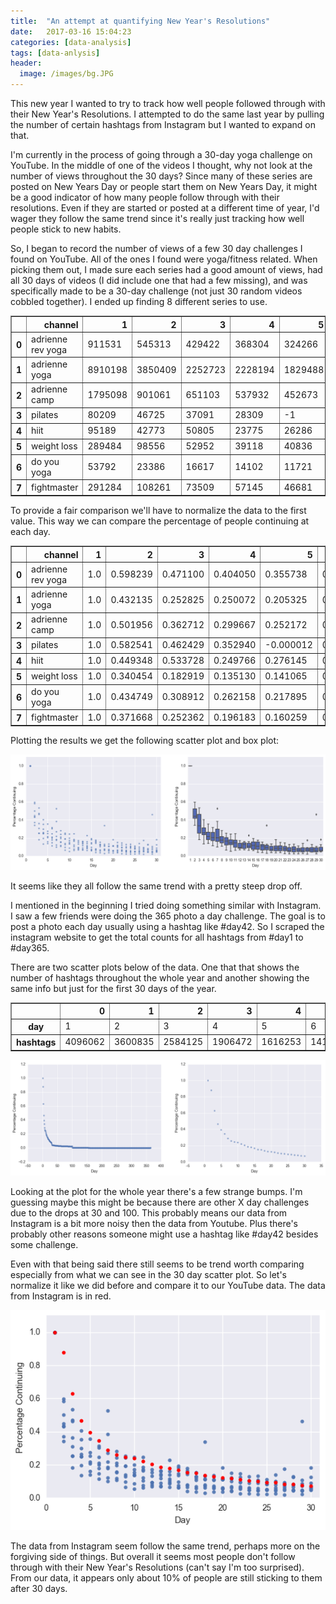 ```yaml
---
title:  "An attempt at quantifying New Year's Resolutions"
date:   2017-03-16 15:04:23
categories: [data-analysis]
tags: [data-anlysis]
header:
  image: /images/bg.JPG
---
```


This new year I wanted to try to track how well people followed through with their New Year's Resolutions. I attempted to do the same last year by pulling the number of certain hashtags from Instagram but I wanted to expand on that.

I'm currently in the process of going through a 30-day yoga challenge on YouTube. In the middle of one of the videos I thought, why not look at the number of views throughout the 30 days? Since many of these series are posted on New Years Day or people start them on New Years Day, it might be a good indicator of how many people follow through with their resolutions. Even if they are started or posted at a different time of year, I'd wager they follow the same trend since it's really just tracking how well people stick to new habits.

So, I began to record the number of views of a few 30 day challenges I found on YouTube. All of the ones I found were yoga/fitness related. When picking them out, I made sure each series had a good amount of views, had all 30 days of videos (I did include one that had a few missing), and was specifically made to be a 30-day challenge (not just 30 random videos cobbled together). I ended up finding 8 different series to use.

<div>
<table border="1" class="dataframe">
  <thead>
    <tr style="text-align: right;">
      <th></th>
      <th>channel</th>
      <th>1</th>
      <th>2</th>
      <th>3</th>
      <th>4</th>
      <th>5</th>
      <th>6</th>
      <th>7</th>
      <th>8</th>
      <th>9</th>
      <th>...</th>
      <th>21</th>
      <th>22</th>
      <th>23</th>
      <th>24</th>
      <th>25</th>
      <th>26</th>
      <th>27</th>
      <th>28</th>
      <th>29</th>
      <th>30</th>
    </tr>
  </thead>
  <tbody>
    <tr>
      <th>0</th>
      <td>adrienne rev yoga</td>
      <td>911531</td>
      <td>545313</td>
      <td>429422</td>
      <td>368304</td>
      <td>324266</td>
      <td>286884</td>
      <td>245931</td>
      <td>220817</td>
      <td>222010</td>
      <td>...</td>
      <td>102998</td>
      <td>85708</td>
      <td>82468</td>
      <td>81209</td>
      <td>74537</td>
      <td>73447</td>
      <td>69126</td>
      <td>68497</td>
      <td>66419</td>
      <td>62551</td>
    </tr>
    <tr>
      <th>1</th>
      <td>adrienne yoga</td>
      <td>8910198</td>
      <td>3850409</td>
      <td>2252723</td>
      <td>2228194</td>
      <td>1829488</td>
      <td>1775841</td>
      <td>1654837</td>
      <td>1411159</td>
      <td>1237898</td>
      <td>...</td>
      <td>598810</td>
      <td>534680</td>
      <td>527687</td>
      <td>527289</td>
      <td>458953</td>
      <td>542212</td>
      <td>469993</td>
      <td>428423</td>
      <td>404578</td>
      <td>419763</td>
    </tr>
    <tr>
      <th>2</th>
      <td>adrienne camp</td>
      <td>1795098</td>
      <td>901061</td>
      <td>651103</td>
      <td>537932</td>
      <td>452673</td>
      <td>442926</td>
      <td>391610</td>
      <td>353122</td>
      <td>343971</td>
      <td>...</td>
      <td>179137</td>
      <td>176306</td>
      <td>186910</td>
      <td>178973</td>
      <td>175676</td>
      <td>181670</td>
      <td>157493</td>
      <td>150629</td>
      <td>157835</td>
      <td>158397</td>
    </tr>
    <tr>
      <th>3</th>
      <td>pilates</td>
      <td>80209</td>
      <td>46725</td>
      <td>37091</td>
      <td>28309</td>
      <td>-1</td>
      <td>24429</td>
      <td>30904</td>
      <td>22662</td>
      <td>20334</td>
      <td>...</td>
      <td>12184</td>
      <td>9931</td>
      <td>10267</td>
      <td>10578</td>
      <td>6719</td>
      <td>-1</td>
      <td>7560</td>
      <td>10266</td>
      <td>8573</td>
      <td>10069</td>
    </tr>
    <tr>
      <th>4</th>
      <td>hiit</td>
      <td>95189</td>
      <td>42773</td>
      <td>50805</td>
      <td>23775</td>
      <td>26286</td>
      <td>20125</td>
      <td>9434</td>
      <td>19974</td>
      <td>18259</td>
      <td>...</td>
      <td>11546</td>
      <td>13889</td>
      <td>5956</td>
      <td>10387</td>
      <td>10691</td>
      <td>13199</td>
      <td>16707</td>
      <td>11964</td>
      <td>43869</td>
      <td>17306</td>
    </tr>
    <tr>
      <th>5</th>
      <td>weight loss</td>
      <td>289484</td>
      <td>98556</td>
      <td>52952</td>
      <td>39118</td>
      <td>40836</td>
      <td>32784</td>
      <td>152201</td>
      <td>34284</td>
      <td>19343</td>
      <td>...</td>
      <td>11363</td>
      <td>7651</td>
      <td>7178</td>
      <td>6892</td>
      <td>6964</td>
      <td>7301</td>
      <td>5747</td>
      <td>18924</td>
      <td>6795</td>
      <td>14210</td>
    </tr>
    <tr>
      <th>6</th>
      <td>do you yoga</td>
      <td>53792</td>
      <td>23386</td>
      <td>16617</td>
      <td>14102</td>
      <td>11721</td>
      <td>9696</td>
      <td>9591</td>
      <td>8317</td>
      <td>6981</td>
      <td>...</td>
      <td>3296</td>
      <td>3738</td>
      <td>2628</td>
      <td>2434</td>
      <td>2826</td>
      <td>2794</td>
      <td>2637</td>
      <td>2294</td>
      <td>2576</td>
      <td>3272</td>
    </tr>
    <tr>
      <th>7</th>
      <td>fightmaster</td>
      <td>291284</td>
      <td>108261</td>
      <td>73509</td>
      <td>57145</td>
      <td>46681</td>
      <td>43222</td>
      <td>35433</td>
      <td>31659</td>
      <td>28494</td>
      <td>...</td>
      <td>13097</td>
      <td>16244</td>
      <td>13507</td>
      <td>13846</td>
      <td>13465</td>
      <td>12593</td>
      <td>18686</td>
      <td>13391</td>
      <td>12774</td>
      <td>16571</td>
    </tr>
  </tbody>
</table>
</div>

To provide a fair comparison we'll have to normalize the data to the first value. This way we can compare the percentage of people continuing at each day.

<div>
<table border="1" class="dataframe">
  <thead>
    <tr style="text-align: right;">
      <th></th>
      <th>channel</th>
      <th>1</th>
      <th>2</th>
      <th>3</th>
      <th>4</th>
      <th>5</th>
      <th>6</th>
      <th>7</th>
      <th>8</th>
      <th>9</th>
      <th>...</th>
      <th>21</th>
      <th>22</th>
      <th>23</th>
      <th>24</th>
      <th>25</th>
      <th>26</th>
      <th>27</th>
      <th>28</th>
      <th>29</th>
      <th>30</th>
    </tr>
  </thead>
  <tbody>
    <tr>
      <th>0</th>
      <td>adrienne rev yoga</td>
      <td>1.0</td>
      <td>0.598239</td>
      <td>0.471100</td>
      <td>0.404050</td>
      <td>0.355738</td>
      <td>0.314728</td>
      <td>0.269800</td>
      <td>0.242248</td>
      <td>0.243557</td>
      <td>...</td>
      <td>0.112995</td>
      <td>0.094026</td>
      <td>0.090472</td>
      <td>0.089091</td>
      <td>0.081771</td>
      <td>0.080575</td>
      <td>0.075835</td>
      <td>0.075145</td>
      <td>0.072865</td>
      <td>0.068622</td>
    </tr>
    <tr>
      <th>1</th>
      <td>adrienne yoga</td>
      <td>1.0</td>
      <td>0.432135</td>
      <td>0.252825</td>
      <td>0.250072</td>
      <td>0.205325</td>
      <td>0.199304</td>
      <td>0.185724</td>
      <td>0.158376</td>
      <td>0.138930</td>
      <td>...</td>
      <td>0.067205</td>
      <td>0.060008</td>
      <td>0.059223</td>
      <td>0.059178</td>
      <td>0.051509</td>
      <td>0.060853</td>
      <td>0.052748</td>
      <td>0.048082</td>
      <td>0.045406</td>
      <td>0.047110</td>
    </tr>
    <tr>
      <th>2</th>
      <td>adrienne camp</td>
      <td>1.0</td>
      <td>0.501956</td>
      <td>0.362712</td>
      <td>0.299667</td>
      <td>0.252172</td>
      <td>0.246742</td>
      <td>0.218155</td>
      <td>0.196715</td>
      <td>0.191617</td>
      <td>...</td>
      <td>0.099792</td>
      <td>0.098215</td>
      <td>0.104122</td>
      <td>0.099701</td>
      <td>0.097864</td>
      <td>0.101203</td>
      <td>0.087735</td>
      <td>0.083911</td>
      <td>0.087926</td>
      <td>0.088239</td>
    </tr>
    <tr>
      <th>3</th>
      <td>pilates</td>
      <td>1.0</td>
      <td>0.582541</td>
      <td>0.462429</td>
      <td>0.352940</td>
      <td>-0.000012</td>
      <td>0.304567</td>
      <td>0.385293</td>
      <td>0.282537</td>
      <td>0.253513</td>
      <td>...</td>
      <td>0.151903</td>
      <td>0.123814</td>
      <td>0.128003</td>
      <td>0.131880</td>
      <td>0.083769</td>
      <td>-0.000012</td>
      <td>0.094254</td>
      <td>0.127991</td>
      <td>0.106883</td>
      <td>0.125535</td>
    </tr>
    <tr>
      <th>4</th>
      <td>hiit</td>
      <td>1.0</td>
      <td>0.449348</td>
      <td>0.533728</td>
      <td>0.249766</td>
      <td>0.276145</td>
      <td>0.211421</td>
      <td>0.099108</td>
      <td>0.209835</td>
      <td>0.191818</td>
      <td>...</td>
      <td>0.121296</td>
      <td>0.145910</td>
      <td>0.062570</td>
      <td>0.109120</td>
      <td>0.112313</td>
      <td>0.138661</td>
      <td>0.175514</td>
      <td>0.125687</td>
      <td>0.460862</td>
      <td>0.181807</td>
    </tr>
    <tr>
      <th>5</th>
      <td>weight loss</td>
      <td>1.0</td>
      <td>0.340454</td>
      <td>0.182919</td>
      <td>0.135130</td>
      <td>0.141065</td>
      <td>0.113250</td>
      <td>0.525767</td>
      <td>0.118431</td>
      <td>0.066819</td>
      <td>...</td>
      <td>0.039253</td>
      <td>0.026430</td>
      <td>0.024796</td>
      <td>0.023808</td>
      <td>0.024057</td>
      <td>0.025221</td>
      <td>0.019853</td>
      <td>0.065371</td>
      <td>0.023473</td>
      <td>0.049087</td>
    </tr>
    <tr>
      <th>6</th>
      <td>do you yoga</td>
      <td>1.0</td>
      <td>0.434749</td>
      <td>0.308912</td>
      <td>0.262158</td>
      <td>0.217895</td>
      <td>0.180250</td>
      <td>0.178298</td>
      <td>0.154614</td>
      <td>0.129778</td>
      <td>...</td>
      <td>0.061273</td>
      <td>0.069490</td>
      <td>0.048855</td>
      <td>0.045248</td>
      <td>0.052536</td>
      <td>0.051941</td>
      <td>0.049022</td>
      <td>0.042646</td>
      <td>0.047888</td>
      <td>0.060827</td>
    </tr>
    <tr>
      <th>7</th>
      <td>fightmaster</td>
      <td>1.0</td>
      <td>0.371668</td>
      <td>0.252362</td>
      <td>0.196183</td>
      <td>0.160259</td>
      <td>0.148384</td>
      <td>0.121644</td>
      <td>0.108688</td>
      <td>0.097822</td>
      <td>...</td>
      <td>0.044963</td>
      <td>0.055767</td>
      <td>0.046371</td>
      <td>0.047534</td>
      <td>0.046226</td>
      <td>0.043233</td>
      <td>0.064150</td>
      <td>0.045972</td>
      <td>0.043854</td>
      <td>0.056889</td>
    </tr>
  </tbody>
</table>
</div>

Plotting the results we get the following scatter plot and box plot:

![png](/images/30day_Challenge_Analysis_Blog_files/30day_Challenge_Analysis_Blog_14_0.png)

It seems like they all follow the same trend with a pretty steep drop off.

I mentioned in the beginning I tried doing something similar with Instagram. I saw a few friends were doing the 365 photo a day challenge. The goal is to post a photo each day usually using a hashtag like #day42. So I scraped the instagram website to get the total counts for all hashtags from #day1 to #day365. 

There are two scatter plots below of the data. One that that shows the number of hashtags throughout the whole year and another showing the same info but just for the first 30 days of the year.

<div>
<table border="1" class="dataframe">
  <thead>
    <tr style="text-align: right;">
      <th></th>
      <th>0</th>
      <th>1</th>
      <th>2</th>
      <th>3</th>
      <th>4</th>
      <th>5</th>
      <th>6</th>
      <th>7</th>
      <th>8</th>
      <th>9</th>
      <th>...</th>
      <th>355</th>
      <th>356</th>
      <th>357</th>
      <th>358</th>
      <th>359</th>
      <th>360</th>
      <th>361</th>
      <th>362</th>
      <th>363</th>
      <th>364</th>
    </tr>
  </thead>
  <tbody>
    <tr>
      <th>day</th>
      <td>1</td>
      <td>2</td>
      <td>3</td>
      <td>4</td>
      <td>5</td>
      <td>6</td>
      <td>7</td>
      <td>8</td>
      <td>9</td>
      <td>10</td>
      <td>...</td>
      <td>356</td>
      <td>357</td>
      <td>358</td>
      <td>359</td>
      <td>360</td>
      <td>361</td>
      <td>362</td>
      <td>363</td>
      <td>364</td>
      <td>365</td>
    </tr>
    <tr>
      <th>hashtags</th>
      <td>4096062</td>
      <td>3600835</td>
      <td>2584125</td>
      <td>1906472</td>
      <td>1616253</td>
      <td>1411496</td>
      <td>1189326</td>
      <td>1059053</td>
      <td>1001911</td>
      <td>985231</td>
      <td>...</td>
      <td>3183</td>
      <td>3141</td>
      <td>3234</td>
      <td>3182</td>
      <td>3195</td>
      <td>3051</td>
      <td>3158</td>
      <td>3119</td>
      <td>4175</td>
      <td>11866</td>
    </tr>
  </tbody>
</table>
</div>

![png](/images/30day_Challenge_Analysis_Blog_files/30day_Challenge_Analysis_Blog_17_0.png)

Looking at the plot for the whole year there's a few strange bumps. I'm guessing maybe this might be because there are other X day challenges due to the drops at 30 and 100. This probably means our data from Instagram is a bit more noisy then the data from Youtube. Plus there's probably other reasons someone might use a hashtag like #day42 besides some challenge.

Even with that being said there still seems to be trend worth comparing especially from what we can see in the 30 day scatter plot. So let's normalize it like we did before and compare it to our YouTube data. The data from Instagram is in red.

![png](/images/30day_Challenge_Analysis_Blog_files/30day_Challenge_Analysis_Blog_20_0.png)

The data from Instagram seem follow the same trend, perhaps more on the forgiving side of things. But overall it seems most people don't follow through with their New Year's Resolutions (can't say I'm too surprised). From our data, it appears only about 10% of people are still sticking to them after 30 days.
